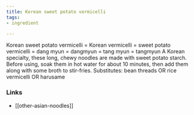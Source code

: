 ```yaml
---
title: Korean sweet potato vermicelli
tags:
- ingredient

---
```

Korean sweet potato vermicelli = Korean vermicelli = sweet potato vermicelli = dang myun = dangmyun = tang myun = tangmyun A Korean specialty, these long, chewy noodles are made with sweet potato starch. Before using, soak them in hot water for about 10 minutes, then add them along with some broth to stir-fries. Substitutes: bean threads OR rice vermicelli OR harusame

### Links

* [[other-asian-noodles]]
